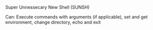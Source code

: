 Super Unnessecary New Shell (SUNSH)

Can: Execute commands with arguments (if applicable), set and get environment, change directory, echo and exit
